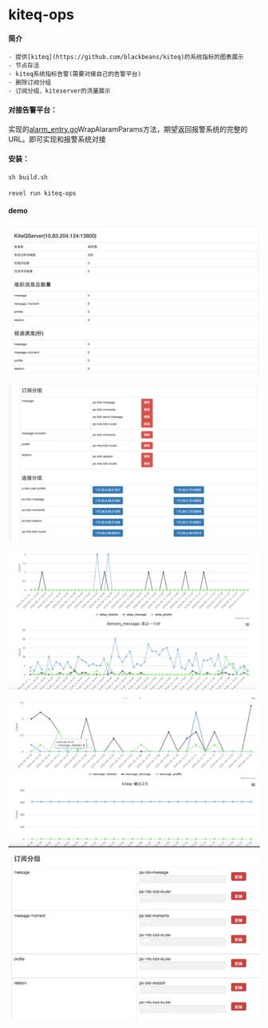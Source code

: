 # kiteq-ops

#### 简介
    - 提供[kiteq](https://github.com/blackbeans/kiteq)的系统指标的图表展示
    - 节点存活
    - kiteq系统指标告警(需要对接自己的告警平台)
    - 删除订阅分组
    - 订阅分组、kiteserver的流量展示
    
#### 对接告警平台：
实现的[alarm_entry.go](https://github.com/blackbeans/kiteq-ops/blob/master/app/models/alarm/alarm_entry.go#L22)WrapAlaramParams方法，期望返回报警系统的完整的URL。即可实现和报警系统对接
    
#### 安装：
    sh build.sh

    revel run kiteq-ops

#### demo

![image](./doc/home_1.png)

![image](./doc/home_2.png)

![image](./doc/hours.png)

![image](./doc/days.png)

![image](./doc/limiter.png)
